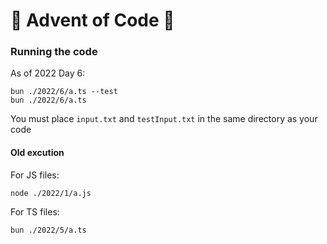 # 🎄 Advent of Code 🌟

### Running the code

As of 2022 Day 6:

```
bun ./2022/6/a.ts --test
bun ./2022/6/a.ts
```

You must place `input.txt` and `testInput.txt` in the same directory as your code

#### Old excution

For JS files:

```
node ./2022/1/a.js
```

For TS files:

```
bun ./2022/5/a.ts
```
